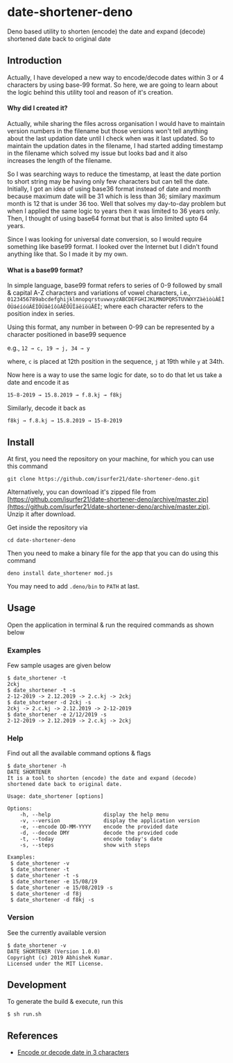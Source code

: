# date-shortener-deno
Deno based utility to shorten (encode) the date and expand (decode) shortened date back to original date

## Introduction
Actually, I have developed a new way to encode/decode dates within 3 or 4 characters by using base-99 format. So here, we are going to learn about the logic behind this utility tool and reason of it's creation.

#### Why did I created it?
Actually, while sharing the files across organisation I would have to maintain version numbers in the filename but those versions won't tell anything about the last updation date until I check when was it last updated. So to maintain the updation dates in the filename, I had started adding timestamp in the filename which solved my issue but looks bad and it also increases the length of the filename. 

So I was searching ways to reduce the timestamp, at least the date portion to short string may be having only few characters but can tell the date. Initially, I got an idea of using base36 format instead of date and month because maximum date will be 31 which is less than 36; similary maximum month is 12 that is under 36 too. Well that solves my day-to-day problem but when I applied the same logic to years then it was limited to 36 years only. Then, I thought of using base64 format but that is also limited upto 64 years. 

Since I was looking for universal date conversion, so I would require something like base99 format. I looked over the Internet but I didn't found anything like that. So I made it by my own.

#### What is a base99 format?
In simple language, base99 format refers to series of 0-9 followed by small & capital A-Z characters and variations of vowel characters, i.e., `0123456789abcdefghijklmnopqrstuvwxyzABCDEFGHIJKLMNOPQRSTUVWXYZàèìòùÀÈÌÒÙáéíóúÁÉÍÓÚâêîôûÂÊÔÛÎäëïöüÄËÏ`; where each character refers to the position index in series.

Using this format, any number in between 0-99 can be represented by a character positioned in base99 sequence 

e.g., `12 → c, 19 → j, 34 → y`

where, `c` is placed at 12th position in the sequence, `j` at 19th while `y` at 34th.

Now here is a way to use the same logic for date, so to do that let us take a date and encode it as

`15-8-2019 → 15.8.2019 → f.8.kj → f8kj`

Similarly, decode it back as

`f8kj → f.8.kj → 15.8.2019 → 15-8-2019`

## Install
At first, you need the repository on your machine, for which you can use this command

```
git clone https://github.com/isurfer21/date-shortener-deno.git
```

Alternatively, you can download it's zipped file from [https://github.com/isurfer21/date-shortener-deno/archive/master.zip](https://github.com/isurfer21/date-shortener-deno/archive/master.zip). Unzip it after download.

Get inside the repository via

```
cd date-shortener-deno
```

Then you need to make a binary file for the app that you can do using this command

```
deno install date_shortener mod.js
```

You may need to add `.deno/bin` to `PATH` at last.

## Usage
Open the application in terminal & run the required commands as shown below

### Examples
Few sample usages are given below

```
$ date_shortener -t
2ckj
$ date_shortener -t -s
2-12-2019 -> 2.12.2019 -> 2.c.kj -> 2ckj
$ date_shortener -d 2ckj -s
2ckj -> 2.c.kj -> 2.12.2019 -> 2-12-2019
$ date_shortener -e 2/12/2019 -s
2-12-2019 -> 2.12.2019 -> 2.c.kj -> 2ckj
```

### Help
Find out all the available command options & flags 

```
$ date_shortener -h
DATE SHORTENER
It is a tool to shorten (encode) the date and expand (decode) shortened date back to original date.

Usage: date_shortener [options]

Options:
    -h, --help                 display the help menu
    -v, --version              display the application version
    -e, --encode DD-MM-YYYY    encode the provided date
    -d, --decode DMY           decode the provided code
    -t, --today                encode today's date
    -s, --steps                show with steps

Examples: 
 $ date_shortener -v 
 $ date_shortener -t 
 $ date_shortener -t -s 
 $ date_shortener -e 15/08/19 
 $ date_shortener -e 15/08/2019 -s 
 $ date_shortener -d f8j 
 $ date_shortener -d f8kj -s 

```

### Version
See the currently available version

```
$ date_shortener -v
DATE SHORTENER (Version 1.0.0)
Copyright (c) 2019 Abhishek Kumar.
Licensed under the MIT License.
```

## Development
To generate the build & execute, run this

```
$ sh run.sh
```

## References
- [Encode or decode date in 3 characters](http://akzcool.blogspot.com/2019/10/encode-or-decode-in-3-characters.html)

